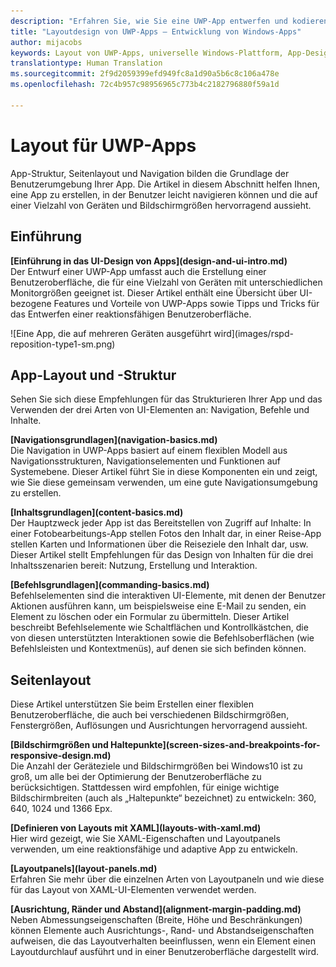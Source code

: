 ```yaml
---
description: "Erfahren Sie, wie Sie eine UWP-App entwerfen und kodieren, die eine einfache Navigation besitzt und auf vielen Geräten und Bildschirmen verschiedener Größen großartig aussieht."
title: "Layoutdesign von UWP-Apps – Entwicklung von Windows-Apps"
author: mijacobs
keywords: Layout von UWP-Apps, universelle Windows-Plattform, App-Design, Schnittstelle
translationtype: Human Translation
ms.sourcegitcommit: 2f9d2059399efd949fc8a1d90a5b6c8c106a478e
ms.openlocfilehash: 72c4b957c98956965c773b4c2182796880f59a1d

---
```

# Layout für UWP-Apps
<link rel="stylesheet" href="https://az835927.vo.msecnd.net/sites/uwp/Resources/css/custom.css"> 


App-Struktur, Seitenlayout und Navigation bilden die Grundlage der Benutzerumgebung Ihrer App. Die Artikel in diesem Abschnitt helfen Ihnen, eine App zu erstellen, in der Benutzer leicht navigieren können und die auf einer Vielzahl von Geräten und Bildschirmgrößen hervorragend aussieht.

## Einführung

<div class="side-by-side">
<div class="side-by-side-content">
  <div class="side-by-side-content-left">
  <p><b>[Einführung in das UI-Design von Apps](design-and-ui-intro.md)</b><br />
Der Entwurf einer UWP-App umfasst auch die Erstellung einer Benutzeroberfläche, die für eine Vielzahl von Geräten mit unterschiedlichen Monitorgrößen geeignet ist. Dieser Artikel enthält eine Übersicht über UI-bezogene Features und Vorteile von UWP-Apps sowie Tipps und Tricks für das Entwerfen einer reaktionsfähigen Benutzeroberfläche. </p>
  </div>
  <div class="side-by-side-content-right">
    ![Eine App, die auf mehreren Geräten ausgeführt wird](images/rspd-reposition-type1-sm.png)
  </div>
</div>
</div>

## App-Layout und -Struktur
Sehen Sie sich diese Empfehlungen für das Strukturieren Ihrer App und das Verwenden der drei Arten von UI-Elementen an: Navigation, Befehle und Inhalte.

<div class="side-by-side">
<div class="side-by-side-content">
  <div class="side-by-side-content-left">
<p>
<b>[Navigationsgrundlagen](navigation-basics.md)</b><br/>
Die Navigation in UWP-Apps basiert auf einem flexiblen Modell aus Navigationsstrukturen, Navigationselementen und Funktionen auf Systemebene. Dieser Artikel führt Sie in diese Komponenten ein und zeigt, wie Sie diese gemeinsam verwenden, um eine gute Navigationsumgebung zu erstellen.
</p>
<p>
<b>[Inhaltsgrundlagen](content-basics.md)</b><br/>
Der Hauptzweck jeder App ist das Bereitstellen von Zugriff auf Inhalte: In einer Fotobearbeitungs-App stellen Fotos den Inhalt dar, in einer Reise-App stellen Karten und Informationen über die Reiseziele den Inhalt dar, usw. Dieser Artikel stellt Empfehlungen für das Design von Inhalten für die drei Inhaltsszenarien bereit: Nutzung, Erstellung und Interaktion.
</p> 
  </div>
  <div class="side-by-side-content-right">
<p><b>[Befehlsgrundlagen](commanding-basics.md)</b> <br />
Befehlselementen sind die interaktiven UI-Elemente, mit denen der Benutzer Aktionen ausführen kann, um beispielsweise eine E-Mail zu senden, ein Element zu löschen oder ein Formular zu übermitteln. Dieser Artikel beschreibt Befehlselemente wie Schaltflächen und Kontrollkästchen, die von diesen unterstützten Interaktionen sowie die Befehlsoberflächen (wie Befehlsleisten und Kontextmenüs), auf denen sie sich befinden können.</p>
  </div>
</div>
</div>

## Seitenlayout 
Diese Artikel unterstützen Sie beim Erstellen einer flexiblen Benutzeroberfläche, die auch bei verschiedenen Bildschirmgrößen, Fenstergrößen, Auflösungen und Ausrichtungen hervorragend aussieht. 


<div class="side-by-side">
<div class="side-by-side-content">
  <div class="side-by-side-content-left">
   <p><b>[Bildschirmgrößen und Haltepunkte](screen-sizes-and-breakpoints-for-responsive-design.md)</b><br/>
Die Anzahl der Geräteziele und Bildschirmgrößen bei Windows10 ist zu groß, um alle bei der Optimierung der Benutzeroberfläche zu berücksichtigen. Stattdessen wird empfohlen, für einige wichtige Bildschirmbreiten (auch als „Haltepunkte“ bezeichnet) zu entwickeln: 360, 640, 1024 und 1366 Epx.</p>
  </div>
  <div class="side-by-side-content-right">
 <p><b>[Definieren von Layouts mit XAML](layouts-with-xaml.md)</b> <br/>
Hier wird gezeigt, wie Sie XAML-Eigenschaften und Layoutpanels verwenden, um eine reaktionsfähige und adaptive App zu entwickeln.</p>
  </div>
</div>
</div>
<div class="side-by-side">
<div class="side-by-side-content">
  <div class="side-by-side-content-left">
   <p><b>[Layoutpanels](layout-panels.md)</b> <br />
Erfahren Sie mehr über die einzelnen Arten von Layoutpaneln und wie diese für das Layout von XAML-UI-Elementen verwendet werden.</p>
  </div>
  <div class="side-by-side-content-right">
 <p><b>[Ausrichtung, Ränder und Abstand](alignment-margin-padding.md)</b> <br />
Neben Abmessungseigenschaften (Breite, Höhe und Beschränkungen) können Elemente auch Ausrichtungs-, Rand- und Abstandseigenschaften aufweisen, die das Layoutverhalten beeinflussen, wenn ein Element einen Layoutdurchlauf ausführt und in einer Benutzeroberfläche dargestellt wird.</p> 
  </div>
</div>
</div>





<!--HONumber=Aug16_HO5-->


